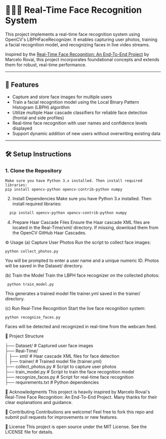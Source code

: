 # 🧑‍🤝‍🧑 Real-Time Face Recognition System

This project implements a real-time face recognition system using OpenCV's LBPHFaceRecognizer. It enables capturing user photos, training a facial recognition model, and recognizing faces in live video streams.

Inspired by the [Real-Time Face Recognition: An End-To-End Project]([https://www.marcelo-rovai.com/](https://medium.com/mjrobot-org/real-time-face-recognition-an-end-to-end-project-6a6d6173a6a3)) by Marcelo Rovai, this project incorporates foundational concepts and extends them for robust, real-time performance.

---

## 🚀 Features

- Capture and store face images for multiple users  
- Train a facial recognition model using the Local Binary Pattern Histogram (LBPH) algorithm  
- Utilize multiple Haar cascade classifiers for reliable face detection (frontal and side profiles)  
- Real-time face recognition with user names and confidence levels displayed  
- Support dynamic addition of new users without overwriting existing data  

---

## 🛠 Setup Instructions

### 1. Clone the Repository
    Make sure you have Python 3.x installed. Then install required libraries:
    pip install opencv-python opencv-contrib-python numpy

2. Install Dependencies
Make sure you have Python 3.x installed. Then install required libraries:
```bash
  pip install opencv-python opencv-contrib-python numpy
```
4. Prepare Haar Cascade Files
Ensure the Haar cascade XML files are located in the Real-Time/xml/ directory. If missing, download them from the OpenCV GitHub Haar Cascades.

⚙️ Usage
(a) Capture User Photos
Run the script to collect face images:
    
    python collect_photos.py
You will be prompted to enter a user name and a unique numeric ID. Photos will be saved in the Dataset/ directory.

(b) Train the Model
Train the LBPH face recognizer on the collected photos:
    
     python train_model.py
This generates a trained model file trainer.yml saved in the trainer/ directory.

(c) Run Real-Time Recognition
Start the live face recognition system:
    
    python recognize_faces.py
Faces will be detected and recognized in real-time from the webcam feed.

📂 Project Structure

├── Dataset/                 # Captured user face images  
├── Real-Time/  
│   ├── xml/                 # Haar cascade XML files for face detection  
│   ├── trainer/             # Trained model file (trainer.yml)  
├── collect_photos.py        # Script to capture user photos  
├── train_model.py           # Script to train the face recognition model  
├── recognize_faces.py       # Script for real-time face recognition  
├── requirements.txt         # Python dependencies  

🙏 Acknowledgments
This project is heavily inspired by Marcelo Rovai's Real-Time Face Recognition: An End-To-End Project. Many thanks for their clear explanations and guidance.

🤝 Contributing
Contributions are welcome! Feel free to fork this repo and submit pull requests for improvements or new features.

📄 License
This project is open source under the MIT License. See the LICENSE file for details.






